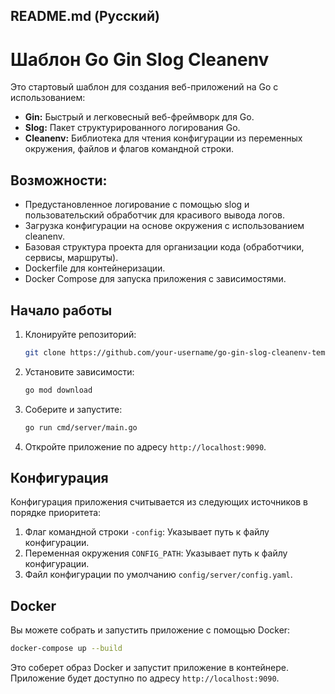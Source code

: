 ## README.md (Русский)

# Шаблон Go Gin Slog Cleanenv

Это стартовый шаблон для создания веб-приложений на Go с использованием:

* **Gin:** Быстрый и легковесный веб-фреймворк для Go.
* **Slog:** Пакет структурированного логирования Go.
* **Cleanenv:** Библиотека для чтения конфигурации из переменных окружения, файлов и флагов командной строки.

## Возможности:

* Предустановленное логирование с помощью slog и пользовательский обработчик для красивого вывода логов.
* Загрузка конфигурации на основе окружения с использованием cleanenv.
* Базовая структура проекта для организации кода (обработчики, сервисы, маршруты).
* Dockerfile для контейнеризации.
* Docker Compose для запуска приложения с зависимостями.

## Начало работы

1. Клонируйте репозиторий:
   ```bash
   git clone https://github.com/your-username/go-gin-slog-cleanenv-template.git
   ```
2. Установите зависимости:
   ```bash
   go mod download
   ```
3. Соберите и запустите:
   ```bash
   go run cmd/server/main.go
   ```
4. Откройте приложение по адресу `http://localhost:9090`.

## Конфигурация

Конфигурация приложения считывается из следующих источников в порядке приоритета:

1. Флаг командной строки `-config`: Указывает путь к файлу конфигурации.
2. Переменная окружения `CONFIG_PATH`: Указывает путь к файлу конфигурации.
3. Файл конфигурации по умолчанию `config/server/config.yaml`.

## Docker

Вы можете собрать и запустить приложение с помощью Docker:

```bash
docker-compose up --build
```

Это соберет образ Docker и запустит приложение в контейнере. Приложение будет доступно по адресу `http://localhost:9090`.
